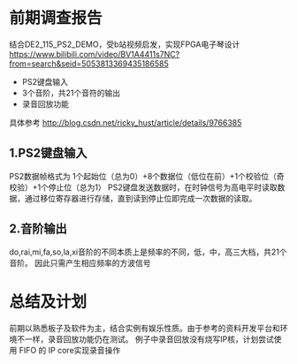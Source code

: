 # 前期调查报告
结合DE2_115_PS2_DEMO，受b站视频启发，实现FPGA电子琴设计 https://www.bilibili.com/video/BV1A4411s7NC?from=search&seid=5053813369435186585
+ PS2键盘输入
+ 3个音阶，共21个音符的输出
+ 录音回放功能

具体参考 http://blog.csdn.net/ricky_hust/article/details/9766385 

## 1.PS2键盘输入
PS2数据帧格式为
1个起始位（总为0）+8个数据位（低位在前）+1个校验位（奇校验）+1个停止位（总为1）
PS2键盘发送数据时，在时钟信号为高电平时读取数据，通过移位寄存器进行存储，直到读到停止位即完成一次数据的读取。

## 2.音阶输出
do,rai,mi,fa,so,la,xi音阶的不同本质上是频率的不同，低，中，高三大档，共21个音阶。
因此只需产生相应频率的方波信号

# 总结及计划
前期以熟悉板子及软件为主，结合实例有娱乐性质。由于参考的资料开发平台和环境不一样，录音回放功能仍在测试。
例子中录音回放没有烧写IP核，计划尝试使用 FIFO 的 IP core实现录音操作




